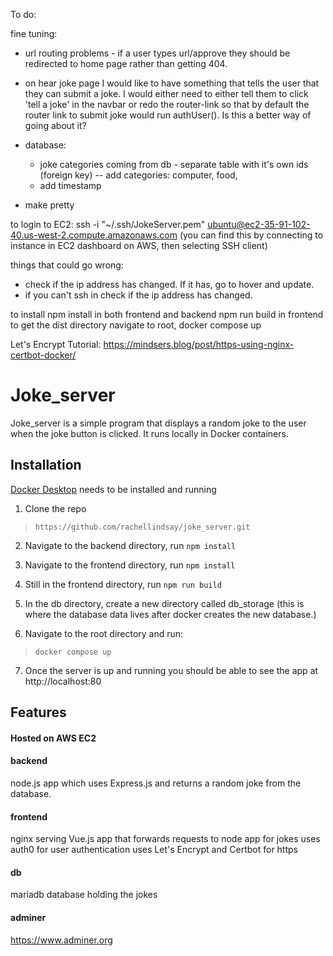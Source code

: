 To do:

fine tuning:

- url routing problems - if a user types url/approve they should be redirected to home page rather than getting 404.

- on hear joke page I would like to have something that tells the user that they can submit a joke. I would either need to either tell them to click 'tell a joke' in the navbar or redo the router-link so that by default the router link to submit joke would run authUser(). Is this a better way of going about it?

- database:

  - joke categories coming from db - separate table with it's own ids (foreign key)
    -- add categories: computer, food,
  - add timestamp

- make pretty

to login to EC2:
ssh -i "~/.ssh/JokeServer.pem" ubuntu@ec2-35-91-102-40.us-west-2.compute.amazonaws.com
(you can find this by connecting to instance in EC2 dashboard on AWS, then selecting SSH client)

things that could go wrong:

- check if the ip address has changed. If it has, go to hover and update.
- if you can't ssh in check if the ip address has changed.

to install
npm install in both frontend and backend
npm run build in frontend to get the dist directory
navigate to root, docker compose up

Let's Encrypt Tutorial: https://mindsers.blog/post/https-using-nginx-certbot-docker/

# Joke_server

Joke_server is a simple program that displays a random joke to the user when the joke button is clicked. It runs locally in Docker containers.

## Installation

[Docker Desktop](https://www.docker.com/products/docker-desktop/) needs to be installed and running

1. Clone the repo

> `https://github.com/rachellindsay/joke_server.git`

2. Navigate to the backend directory, run `npm install`

3. Navigate to the frontend directory, run `npm install`

4. Still in the frontend directory, run `npm run build`

5. In the db directory, create a new directory called db_storage (this is where the database data lives after docker creates the new database.)
6. Navigate to the root directory and run:

> `docker compose up`

7. Once the server is up and running you should be able to see the app at http://localhost:80

## Features

#### Hosted on AWS EC2

#### backend

node.js app which uses Express.js and returns a random joke from the database.

#### frontend

nginx serving Vue.js app that forwards requests to node app for jokes
uses auth0 for user authentication
uses Let's Encrypt and Certbot for https

#### db

mariadb database holding the jokes

#### adminer

https://www.adminer.org
